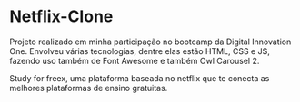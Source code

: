 # Netflix-Clone
Projeto realizado em minha participação no bootcamp da Digital Innovation One. Envolveu várias tecnologias, dentre elas estão HTML, CSS e JS, fazendo uso também de Font Awesome e também Owl Carousel 2.

Study for freex, uma plataforma baseada no netflix que te conecta as melhores plataformas de ensino gratuitas.
